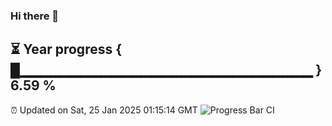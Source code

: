 ### Hi there 👋
⏳ Year progress { █▁▁▁▁▁▁▁▁▁▁▁▁▁▁▁▁▁▁▁▁▁▁▁▁▁▁▁▁▁ } 6.59 %
---
⏰ Updated on Sat, 25 Jan 2025 01:15:14 GMT
![Progress Bar CI](https://github.com/liununu/liununu/workflows/Progress%20Bar%20CI/badge.svg)
